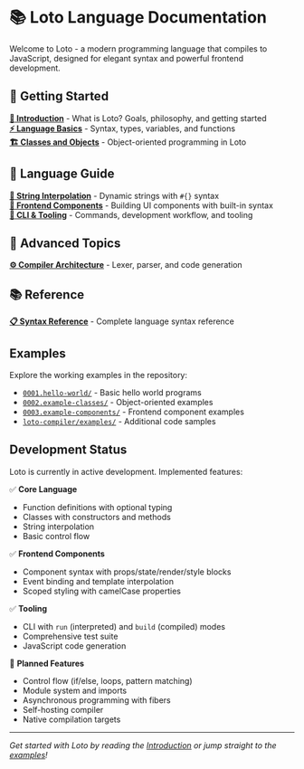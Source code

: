 # 📚 Loto Language Documentation

Welcome to Loto - a modern programming language that compiles to JavaScript, designed for elegant syntax and powerful frontend development.

## 🚀 Getting Started

**[📖 Introduction](01-introduction.md)** - What is Loto? Goals, philosophy, and getting started  
**[⚡ Language Basics](02-language-basics.md)** - Syntax, types, variables, and functions  
**[🏗️ Classes and Objects](03-classes-objects.md)** - Object-oriented programming in Loto  

## 📖 Language Guide

**[💬 String Interpolation](04-string-interpolation.md)** - Dynamic strings with `#{}` syntax  
**[🎨 Frontend Components](05-frontend-components.md)** - Building UI components with built-in syntax  
**[🔧 CLI & Tooling](06-cli-tooling.md)** - Commands, development workflow, and tooling  

## 🔧 Advanced Topics

**[⚙️ Compiler Architecture](07-compiler-architecture.md)** - Lexer, parser, and code generation  

## 📚 Reference

**[📋 Syntax Reference](08-syntax-reference.md)** - Complete language syntax reference  

## Examples

Explore the working examples in the repository:
- [`0001.hello-world/`](../0001.hello-world/) - Basic hello world programs
- [`0002.example-classes/`](../0002.example-classes/) - Object-oriented examples  
- [`0003.example-components/`](../0003.example-components/) - Frontend component examples
- [`loto-compiler/examples/`](../loto-compiler/examples/) - Additional code samples

## Development Status

Loto is currently in active development. Implemented features:

✅ **Core Language**
- Function definitions with optional typing
- Classes with constructors and methods
- String interpolation
- Basic control flow

✅ **Frontend Components** 
- Component syntax with props/state/render/style blocks
- Event binding and template interpolation
- Scoped styling with camelCase properties

✅ **Tooling**
- CLI with `run` (interpreted) and `build` (compiled) modes
- Comprehensive test suite
- JavaScript code generation

🚧 **Planned Features**
- Control flow (if/else, loops, pattern matching)
- Module system and imports
- Asynchronous programming with fibers
- Self-hosting compiler
- Native compilation targets

---

*Get started with Loto by reading the [Introduction](01-introduction.md) or jump straight to the [examples](../0001.hello-world/)!*